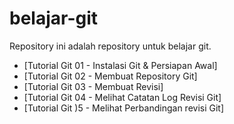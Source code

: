 # belajar-git

Repository ini adalah repository untuk belajar git.

- [Tutorial Git 01 - Instalasi Git & Persiapan Awal]
- [Tutorial Git 02 - Membuat Repository Git]
- [Tutorial Git 03 - Membuat Revisi]
- [Tutorial Git 04 - Melihat Catatan Log Revisi Git]
- [Tutorial Git )5 - Melihat Perbandingan revisi Git]
